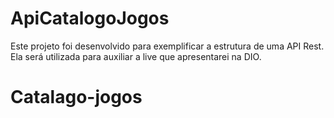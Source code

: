 # ApiCatalogoJogos
Este projeto foi desenvolvido para exemplificar a estrutura de uma API Rest. Ela será utilizada para auxiliar a live que apresentarei na DIO.
# Catalago-jogos
